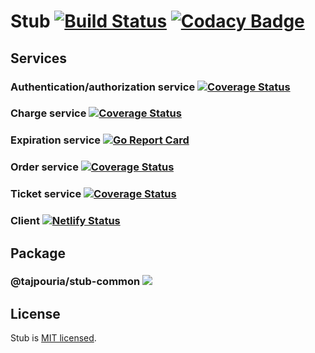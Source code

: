 # Stub [![Build Status](https://travis-ci.org/tajpouria/stub.svg?branch=master)](https://travis-ci.org/tajpouria/stub) [![Codacy Badge](https://api.codacy.com/project/badge/Grade/9c9227f12d5949c0af19184e50ab8d16)](https://app.codacy.com/manual/tajpouria/stub?utm_source=github.com&utm_medium=referral&utm_content=tajpouria/stub&utm_campaign=Badge_Grade_Dashboard)

## Services

### Authentication/authorization service [![Coverage Status](https://coveralls.io/repos/github/tajpouria/stub/badge.svg?branch=master)](https://coveralls.io/github/tajpouria/stub?branch=master)

### Charge service [![Coverage Status](https://coveralls.io/repos/gitlab/tajpouria/stub-charge/badge.svg?branch=master)](https://coveralls.io/gitlab/tajpouria/stub-charge?branch=master)

### Expiration service [![Go Report Card](https://goreportcard.com/badge/github.com/tajpouria/stub)](https://goreportcard.com/report/github.com/tajpouria/stub)

### Order service [![Coverage Status](https://coveralls.io/repos/gitlab/tajpouria/stub-order/badge.svg?branch=master)](https://coveralls.io/gitlab/tajpouria/stub-order?branch=master)

### Ticket service [![Coverage Status](https://coveralls.io/repos/gitlab/tajpouria/stub-ticket/badge.svg?branch=master)](https://coveralls.io/gitlab/tajpouria/stub-ticket?branch=master)

### Client [![Netlify Status](https://api.netlify.com/api/v1/badges/1ddee602-c042-4e47-bd2f-5d120f28e261/deploy-status)](https://app.netlify.com/sites/stub-client/deploys)

## Package

### @tajpouria/stub-common [![](https://img.shields.io/npm/v/@tajpouria/stub-common)](https://www.npmjs.com/package/@tajpouria/stub-common)

## License

Stub is [MIT licensed](LICENSE).
